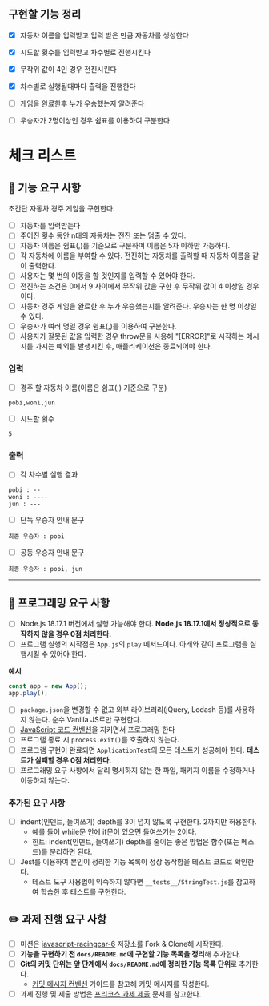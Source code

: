 ## 구현할 기능 정리
- [x]  자동차 이름을 입력받고 입력 받은 만큼 자동차를 생성한다
- [x]  시도할 횟수를 입력받고 차수별로 진행시킨다
- [x]  무작위 값이 4인 경우 전진시킨다
- [x]  차수별로 실행될때마다 출력을 진행한다
- [ ]  게임을 완료한후 누가 우승했는지 알려준다
- [ ]  우승자가 2명이상인 경우 쉼표를 이용하여 구분한다


# 체크 리스트

## 🚀 기능 요구 사항

초간단 자동차 경주 게임을 구현한다.

- [ ]  자동차를 입력받는다
- [ ]  주어진 횟수 동안 n대의 자동차는 전진 또는 멈출 수 있다.
- [ ]  자동차 이름은 쉼표(,)를 기준으로 구분하며 이름은 5자 이하만 가능하다.
- [ ]  각 자동차에 이름을 부여할 수 있다. 전진하는 자동차를 출력할 때 자동차 이름을 같이 출력한다.
- [ ]  사용자는 몇 번의 이동을 할 것인지를 입력할 수 있어야 한다.
- [ ]  전진하는 조건은 0에서 9 사이에서 무작위 값을 구한 후 무작위 값이 4 이상일 경우이다.
- [ ]  자동차 경주 게임을 완료한 후 누가 우승했는지를 알려준다. 우승자는 한 명 이상일 수 있다.
- [ ]  우승자가 여러 명일 경우 쉼표(,)를 이용하여 구분한다.
- [ ]  사용자가 잘못된 값을 입력한 경우 throw문을 사용해 "[ERROR]"로 시작하는 메시지를 가지는 예외를 발생시킨 후, 애플리케이션은 종료되어야 한다.

### 입력

- [ ]  경주 할 자동차 이름(이름은 쉼표(,) 기준으로 구분)

```
pobi,woni,jun

```

- [ ]  시도할 횟수

```
5

```

### 출력

- [ ]  각 차수별 실행 결과

```
pobi : --
woni : ----
jun : ---

```

- [ ]  단독 우승자 안내 문구

```
최종 우승자 : pobi

```

- [ ]  공동 우승자 안내 문구

```
최종 우승자 : pobi, jun

```

---

## 🎯 프로그래밍 요구 사항

- [ ]  Node.js 18.17.1 버전에서 실행 가능해야 한다. **Node.js 18.17.1에서 정상적으로 동작하지 않을 경우 0점 처리한다.**
- [ ]  프로그램 실행의 시작점은 `App.js`의 `play` 메서드이다. 아래와 같이 프로그램을 실행시킬 수 있어야 한다.

**예시**

```jsx
const app = new App();
app.play();

```

- [ ]  `package.json`을 변경할 수 없고 외부 라이브러리(jQuery, Lodash 등)를 사용하지 않는다. 순수 Vanilla JS로만 구현한다.
- [ ]  [JavaScript 코드 컨벤션](https://github.com/woowacourse/woowacourse-docs/tree/main/styleguide/javascript)을 지키면서 프로그래밍 한다
- [ ]  프로그램 종료 시 `process.exit()`를 호출하지 않는다.
- [ ]  프로그램 구현이 완료되면 `ApplicationTest`의 모든 테스트가 성공해야 한다. **테스트가 실패할 경우 0점 처리한다.**
- [ ]  프로그래밍 요구 사항에서 달리 명시하지 않는 한 파일, 패키지 이름을 수정하거나 이동하지 않는다.

### 추가된 요구 사항

- [ ]  indent(인덴트, 들여쓰기) depth를 3이 넘지 않도록 구현한다. 2까지만 허용한다.
    - 예를 들어 while문 안에 if문이 있으면 들여쓰기는 2이다.
    - 힌트: indent(인덴트, 들여쓰기) depth를 줄이는 좋은 방법은 함수(또는 메소드)를 분리하면 된다.
- [ ]  Jest를 이용하여 본인이 정리한 기능 목록이 정상 동작함을 테스트 코드로 확인한다.
    - 테스트 도구 사용법이 익숙하지 않다면 `__tests__/StringTest.js`를 참고하여 학습한 후 테스트를 구현한다.

## ✏️ 과제 진행 요구 사항

- [ ]  미션은 [javascript-racingcar-6](https://github.com/woowacourse-precourse/javascript-racingcar-6) 저장소를 Fork & Clone해 시작한다.
- [ ]  **기능을 구현하기 전 `docs/README.md`에 구현할 기능 목록을 정리**해 추가한다.
- [ ]  **Git의 커밋 단위는 앞 단계에서 `docs/README.md`에 정리한 기능 목록 단위**로 추가한다.
    - [커밋 메시지 컨벤션](https://gist.github.com/stephenparish/9941e89d80e2bc58a153) 가이드를 참고해 커밋 메시지를 작성한다.
- [ ]  과제 진행 및 제출 방법은 [프리코스 과제 제출](https://github.com/woowacourse/woowacourse-docs/tree/master/precourse) 문서를 참고한다.